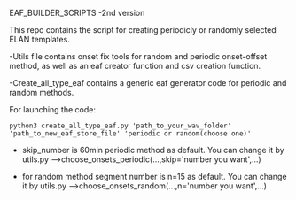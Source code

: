 EAF_BUILDER_SCRIPTS -2nd version

This repo contains the script for creating periodicly or randomly selected ELAN templates.

-Utils file contains onset fix tools for random and periodic onset-offset method, as well as an eaf creator function and csv creation function.

-Create_all_type_eaf contains a generic eaf generator code for periodic and random methods.

For launching the code:

	python3 create_all_type_eaf.py 'path_to_your_wav_folder' 'path_to_new_eaf_store_file' 'periodic or random(choose one)'

* skip_number is 60min periodic method as default. You can change it by utils.py -->choose_onsets_periodic(...,skip='number you want',...)

* for random method segment number is n=15 as default. You can change it by utils.py -->choose_onsets_random(...,n='number you want',...)